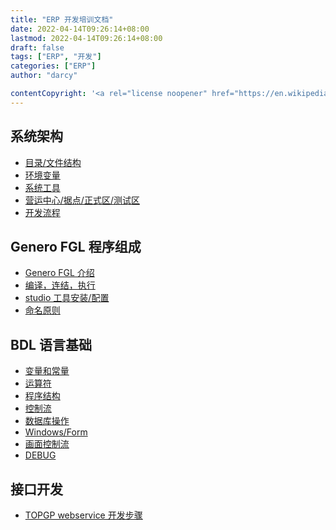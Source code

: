 ```yaml
---
title: "ERP 开发培训文档"
date: 2022-04-14T09:26:14+08:00
lastmod: 2022-04-14T09:26:14+08:00
draft: false
tags: ["ERP", "开发"]
categories: ["ERP"]
author: "darcy"

contentCopyright: '<a rel="license noopener" href="https://en.wikipedia.org/wiki/Wikipedia:Text_of_Creative_Commons_Attribution-ShareAlike_3.0_Unported_License" target="_blank">Creative Commons Attribution-ShareAlike License</a>'
---
```


## 系统架构

- <a href="#">目录/文件结构<a/>
- <a href="#">环境变量<a/>
- <a href="#">系统工具<a/>
- <a href="#">营运中心/据点/正式区/测试区<a/>
- <a href="#">开发流程<a/>

## Genero FGL 程序组成

- <a href="#">Genero FGL 介绍<a/>
- <a href="#">编译，连结，执行<a/>
- <a href="#">studio 工具安装/配置<a/>
- <a href="#">命名原则<a/>

## BDL 语言基础

- <a href="#">变量和常量<a/>
- <a href="#">运算符<a/>
- <a href="#">程序结构<a/>
- <a href="#">控制流<a/>
- <a href="#">数据库操作<a/>
- <a href="#">Windows/Form<a/>
- <a href="#">画面控制流<a/>
- <a href="#">DEBUG<a/>

## 接口开发

- <a href="/post/2022-4-14-1">TOPGP webservice 开发步骤<a/>
